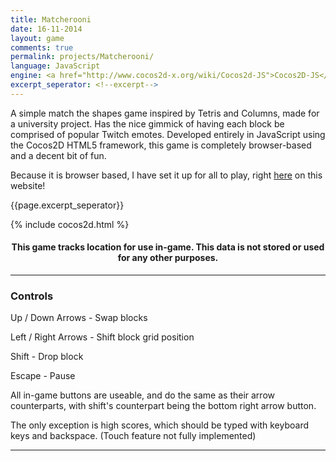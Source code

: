 ```yaml
---
title: Matcherooni
date: 16-11-2014
layout: game
comments: true
permalink: projects/Matcherooni/
language: JavaScript
engine: <a href="http://www.cocos2d-x.org/wiki/Cocos2d-JS">Cocos2D-JS</a>
excerpt_seperator: <!--excerpt-->
---
```


<p> A simple match the shapes game inspired by Tetris and Columns, made for a university project. Has the nice gimmick of having each block be comprised of popular Twitch emotes. 
Developed entirely in JavaScript using the Cocos2D HTML5 framework, this game is completely browser-based and a decent bit of fun.</p>
<p>Because it is browser based, I have set it up for all to play, right <a href="{{site.baseurl}}/projects/Matcherooni">here</a> on this website!</p>
{{page.excerpt_seperator}}

{% include cocos2d.html %}

<h4 style="text-align:center;">This game tracks location for use in-game. This data is not stored or used for any other purposes.</h4>
<hr>
<h3>Controls</h3>
<p>Up / Down Arrows - Swap blocks</p>
<p>Left / Right Arrows - Shift block grid position</p>
<p>Shift - Drop block</p>
<p>Escape - Pause</p>
<p>All in-game buttons are useable, and do the same as their arrow counterparts, with shift's counterpart being the bottom right arrow button.<p>
<p>The only exception is high scores, which should be typed with keyboard keys and backspace. (Touch feature not fully implemented)</p>
<hr>
